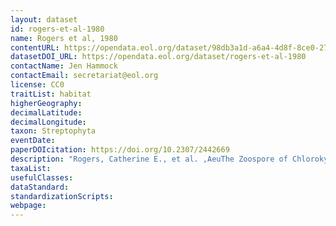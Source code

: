 ```yaml
---
layout: dataset
id: rogers-et-al-1980
name: Rogers et al, 1980
contentURL: https://opendata.eol.org/dataset/98db3a1d-a6a4-4d8f-8ce0-271edfc1084c/resource/07f01b1b-cfc9-4475-99c2-08fb472ebd0f/download/rogers1980.zip
datasetDOI_URL: https://opendata.eol.org/dataset/rogers-et-al-1980
contactName: Jen Hammock
contactEmail: secretariat@eol.org
license: CC0
traitList: habitat
higherGeography:
decimalLatitude:
decimalLongitude:
taxon: Streptophyta
eventDate:
paperDOIcitation: https://doi.org/10.2307/2442669
description: "Rogers, Catherine E., et al. ,AeuThe Zoospore of Chlorokybus Atmophyticus, a Charophyte with Sarcinoid Growth Habit.,Aeu American Journal of Botany, vol. 67, no. 5, 1980, pp. 774,Aei783. JSTOR, www.jstor.org/stable/2442669. Accessed 4 Dec. 2020. https://doi.org/10.2307/2442669"
taxaList: 
usefulClasses:
dataStandard:
standardizationScripts:
webpage:
---
```


